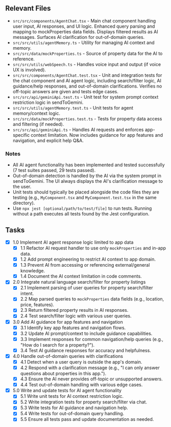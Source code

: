 ## Relevant Files

- `src/src/components/AgentChat.tsx` - Main chat component handling user input, AI responses, and UI logic. Enhanced query parsing and mapping to mockProperties data fields. Displays filtered results as AI messages. Surfaces AI clarification for out-of-domain queries.
- `src/src/utils/agentMemory.ts` - Utility for managing AI context and memory.
- `src/src/data/mockProperties.ts` - Source of property data for the AI to reference.
- `src/src/utils/webSpeech.ts` - Handles voice input and output (if voice UX is involved).
- `src/src/components/AgentChat.test.tsx` - Unit and integration tests for the chat component and AI agent logic, including search/filter logic, AI guidance/help responses, and out-of-domain clarifications. Verifies no off-topic answers are given and tests edge cases.
- `src/src/api/geminiApi.test.ts` - Unit test for system prompt context restriction logic in sendToGemini.
- `src/src/utils/agentMemory.test.ts` - Unit tests for agent memory/context logic.
- `src/src/data/mockProperties.test.ts` - Tests for property data access and filtering (if needed).
- `src/src/api/geminiApi.ts` - Handles AI requests and enforces app-specific context limitation. Now includes guidance for app features and navigation, and explicit help Q&A.

### Notes

- All AI agent functionality has been implemented and tested successfully (7 test suites passed, 29 tests passed).
- Out-of-domain detection is handled by the AI via the system prompt in sendToGemini. The UI always displays the AI's clarification message to the user.
- Unit tests should typically be placed alongside the code files they are testing (e.g., `MyComponent.tsx` and `MyComponent.test.tsx` in the same directory).
- Use `npx jest [optional/path/to/test/file]` to run tests. Running without a path executes all tests found by the Jest configuration.

## Tasks

- [x] 1.0 Implement AI agent response logic limited to app data
  - [x] 1.1 Refactor AI request handler to use only `mockProperties` and in-app data.
  - [x] 1.2 Add prompt engineering to restrict AI context to app domain.
  - [x] 1.3 Prevent AI from accessing or referencing external/general knowledge.
  - [x] 1.4 Document the AI context limitation in code comments.

- [x] 2.0 Integrate natural language search/filter for property listings
  - [x] 2.1 Implement parsing of user queries for property search/filter intent.
  - [x] 2.2 Map parsed queries to `mockProperties` data fields (e.g., location, price, features).
  - [x] 2.3 Return filtered property results in AI responses.
  - [x] 2.4 Test search/filter logic with various user queries.

- [x] 3.0 Add AI guidance for app features and navigation
  - [x] 3.1 Identify key app features and navigation flows.
  - [x] 3.2 Update AI prompt/context to include guidance capabilities.
  - [x] 3.3 Implement responses for common navigation/help queries (e.g., "How do I search for a property?").
  - [x] 3.4 Test AI guidance responses for accuracy and helpfulness.

- [x] 4.0 Handle out-of-domain queries with clarifications
  - [x] 4.1 Detect when a user query is outside the app's domain.
  - [x] 4.2 Respond with a clarification message (e.g., "I can only answer questions about properties in this app.").
  - [x] 4.3 Ensure the AI never provides off-topic or unsupported answers.
  - [x] 4.4 Test out-of-domain handling with various edge cases.

- [x] 5.0 Write and update tests for AI agent functionality
  - [x] 5.1 Write unit tests for AI context restriction logic.
  - [x] 5.2 Write integration tests for property search/filter via chat.
  - [x] 5.3 Write tests for AI guidance and navigation help.
  - [x] 5.4 Write tests for out-of-domain query handling.
  - [x] 5.5 Ensure all tests pass and update documentation as needed. 